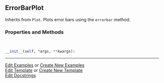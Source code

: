 ## <a id="McUtils.Plots.Plots.ErrorBarPlot">ErrorBarPlot</a>
Inherits from `Plot`.
Plots error bars using the `errorbar` method.

### Properties and Methods
<a id="McUtils.Plots.Plots.ErrorBarPlot.__init__" class="docs-object-method">&nbsp;</a>
```python
__init__(self, *args, **kwargs): 
```





___

[Edit Examples](https://github.com/McCoyGroup/McUtils/edit/edit/ci/examples/ci/docs/McUtils/Plots/Plots/ErrorBarPlot.md) or 
[Create New Examples](https://github.com/McCoyGroup/McUtils/new/edit/?filename=ci/examples/ci/docs/McUtils/Plots/Plots/ErrorBarPlot.md) <br/>
[Edit Template](https://github.com/McCoyGroup/McUtils/edit/edit/ci/docs/ci/docs/McUtils/Plots/Plots/ErrorBarPlot.md) or 
[Create New Template](https://github.com/McCoyGroup/McUtils/new/edit/?filename=ci/docs/templates/ci/docs/McUtils/Plots/Plots/ErrorBarPlot.md) <br/>
[Edit Docstrings](https://github.com/McCoyGroup/McUtils/edit/edit/McUtils/Plots/Plots.py?message=Update%20Docs)